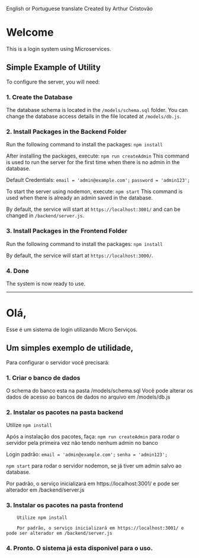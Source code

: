 English or Portuguese translate
Created by Arthur Cristovão

# Welcome

This is a login system using Microservices.

## Simple Example of Utility

To configure the server, you will need:

### 1. Create the Database

The database schema is located in the `/models/schema.sql` folder.
You can change the database access details in the file located at `/models/db.js`.

### 2. Install Packages in the Backend Folder

Run the following command to install the packages:
`npm install`

After installing the packages, execute:
`npm run createAdmin` This command is used to run the server for the first time when there is no admin in the database.

Default Credentials:
`email = 'admin@example.com';`
`password = 'admin123';`

To start the server using nodemon, execute: 
`npm start` This command is used when there is already an admin saved in the database.

By default, the service will start at `https://localhost:3001/` and can be changed in `/backend/server.js`.

### 3. Install Packages in the Frontend Folder

Run the following command to install the packages:
`npm install`

By default, the service will start at `https://localhost:3000/`.

### 4. Done

The system is now ready to use.

------------------------------------------------------------

# Olá,
Esse é um sistema de login utilizando Micro Serviços.

## Um simples exemplo de utilidade,
Para configurar o servidor você precisará:

### 1. Criar o banco de dados
O schema do banco esta na pasta /models/schema.sql
Você pode alterar os dados de acesso ao bancos de dados no arquivo em /models/db.js

### 2. Instalar os pacotes na pasta backend

Utilize `npm install`

Após a instalação dos pacotes, faça:
`npm run createAdmin` para rodar o servidor pela primeira vez não tendo nenhum admin no banco

Login padrão:
`email = 'admin@example.com';`
`senha = 'admin123';`

`npm start` para rodar o servidor nodemon, se já tiver um admin salvo ao database.

Por padrão, o serviço inicializará em https://localhost:3001/ e pode ser alterador em /backend/server.js

### 3. Instalar os pacotes na pasta frontend
        Utilize npm install

        Por padrão, o serviço inicializará em https://localhost:3001/ e pode ser alterador em /backend/server.js

### 4. Pronto. O sistema já esta disponivel para o uso.




